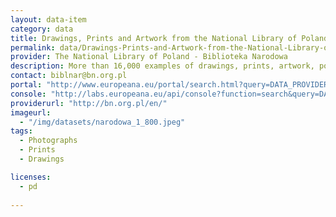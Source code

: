 ```yaml
---
layout: data-item
category: data
title: Drawings, Prints and Artwork from the National Library of Poland
permalink: data/Drawings-Prints-and-Artwork-from-the-National-Library-of-Poland
provider: The National Library of Poland - Biblioteka Narodowa
description: More than 16,000 examples of drawings, prints, artwork, posters, engravings, postcards, photographs, portraits and caricatures from the National Library of Poland. Polish language.
contact: biblnar@bn.org.pl
portal: "http://www.europeana.eu/portal/search.html?query=DATA_PROVIDER%3A%22The+National+Library+of+Poland+-+Biblioteka+Narodowa%22+AND+NOT+book" 
console: "http://labs.europeana.eu/api/console?function=search&query=DATA_PROVIDER%3A%22The+National+Library+of+Poland+-+Biblioteka+Narodowa%22+AND+NOT+book"
providerurl: "http://bn.org.pl/en/"
imageurl: 
  - "/img/datasets/narodowa_1_800.jpeg"
tags:
  - Photographs
  - Prints
  - Drawings

licenses:
  - pd  
      
---
```

